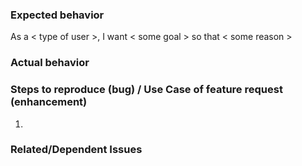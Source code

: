 ### Expected behavior

As a < type of user >, I want < some goal > so that < some reason >


### Actual behavior


### Steps to reproduce (bug) / Use Case of feature request (enhancement)

1. 

### Related/Dependent Issues

